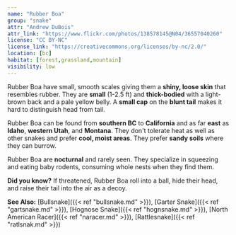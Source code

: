 ```yaml
---
name: "Rubber Boa"
group: "snake"
attr: "Andrew DuBois"
attr_link: "https://www.flickr.com/photos/138578145@N04/36557040260"
license: "CC BY-NC"
license_link: "https://creativecommons.org/licenses/by-nc/2.0/"
location: [bc]
habitat: [forest,grassland,mountain]
visibility: low
---
```

Rubber Boa have small, smooth scales giving them a **shiny, loose skin** that resembles rubber. They are **small** (1-2.5 ft) and **thick-bodied** with a light-brown back and a pale yellow belly. A **small cap** on the **blunt tail** makes it hard to distinguish head from tail.

Rubber Boa can be found from **southern BC** to **California** and as far **east** as **Idaho**, **western Utah**, and **Montana**. They don't tolerate heat as well as other snakes and prefer **cool, moist areas**. They prefer **sandy soils** where they can burrow.

Rubber Boa are **nocturnal** and rarely seen. They specialize in squeezing and eating baby rodents, consuming whole nests when they find them.

**Did you know?** If threatened, Rubber Boa roll into a ball, hide their head, and raise their tail into the air as a decoy.

<!-- generated, do not edit -->
**See Also:**
[Bullsnake]({{< ref "bullsnake.md" >}}),
[Garter Snake]({{< ref "gartsnake.md" >}}),
[Hognose Snake]({{< ref "hognsnake.md" >}}),
[North American Racer]({{< ref "naracer.md" >}}),
[Rattlesnake]({{< ref "ratlsnak.md" >}})
